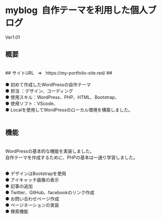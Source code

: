 # myblog&nbsp;&nbsp;自作テーマを利用した個人ブログ 
Ver1.01
<br>
## 概要 ##
<br>
## サイトURL &nbsp; ⇒ &nbsp; https://my-portfoilo-site.red/ ## <br><br> 
●&nbsp;初めて作成したWordPressの自作テーマ<br>
●&nbsp;担当 ：デザイン、コーディング<br>
●&nbsp;使用スキル：WordPress、PHP、HTML、Bootstrap、<br>
●&nbsp;使用ソフト：VScode、<br>
●&nbsp;Localを使用してWordPressのローカル環境を構築しました。<br>
<br>

## 機能 ##
<br>
WordPressの基本的な機能を実装しました。<br>
自作テーマを作成するために、PHPの基本は一通り学習しました。<br><br>

●&nbsp;デザインはBootstrapを使用<br>
●&nbsp;アイキャッチ画像の表示<br>
●&nbsp;記事の追加<br>
●&nbsp;Twitter、GitHub、facebookのリンク作成<br>
●&nbsp;お問い合わせページ作成<br>
●&nbsp;ページネーションの実装<br>
●&nbsp;検索機能<br>
